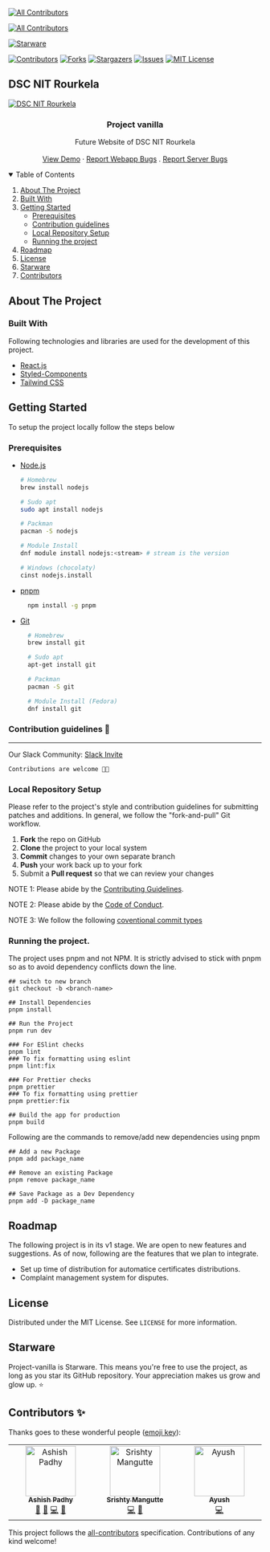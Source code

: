 <!-- ALL-CONTRIBUTORS-BADGE:START - Do not remove or modify this section -->
[![All Contributors](https://img.shields.io/badge/all_contributors-3-orange.svg?style=flat-square)](#contributors-)
<!-- ALL-CONTRIBUTORS-BADGE:END -->

[![All Contributors](https://img.shields.io/badge/all_contributors-4-orange.svg?style=flat-square)](#contributors-)

<!-- ALL-CONTRIBUTORS-BADGE:END -->

[![Starware](https://img.shields.io/badge/Starware-⭐-black?labelColor=f9b00d)](https://github.com/zepfietje/starware)

<!-- PROJECT SHIELDS -->

[![Contributors][contributors-shield]][contributors-url]
[![Forks][forks-shield]][forks-url]
[![Stargazers][stars-shield]][stars-url]
[![Issues][issues-shield]][issues-url]
[![MIT License][license-shield]][license-url]

## DSC NIT Rourkela

[![DSC NIT Rourkela][dsc-nitrourkela]](https://dscnitrourkela.org)

  <h3 align="center">Project vanilla</h3>

  <p align="center">
    Future Website of DSC NIT Rourkela
    <br />
    <br />
    <a href="https://www.google.com">View Demo</a>
    ·
    <a href="https://github.com/dscnitrourkela/project-vanilla/issues">Report Webapp Bugs</a>
    .
    <a href="https://github.com/dscnitrourkela/project-vanilla/issues">Report Server Bugs</a>
  </p>
</p>

<!-- TABLE OF CONTENTS -->
<details open="open">
  <summary>Table of Contents</summary>
  <ol>
    <li>
      <a href="#about-the-project">About The Project</a>
      <ul>
      </ul>
        <li><a href="#built-with">Built With</a></li>
        <!-- <li><a href="#configuration">Configuration</a></li> -->
    </li>
    <li>
      <a href="#getting-started">Getting Started</a>
      <ul>
        <li><a href="#prerequisites">Prerequisites</a></li>
        <li><a href="#contribution-guidelines-">Contribution guidelines</a></li>
        <li><a href="#local-repository-setup">Local Repository Setup</a></li>
        <li><a href="#running-the-project">Running the project</a></li>
      </ul>
    </li>
    <li><a href="#roadmap">Roadmap</a></li>
    <li><a href="#license">License</a></li>
    <li><a href="#starware">Starware</a></li>
    <li><a href="#contributors">Contributors</a></li>
  </ol>
</details>

## About The Project

### Built With

Following technologies and libraries are used for the development of this
project.

- [React.js](https://react.dev/)
- [Styled-Components](https://styled-components.com/)
- [Tailwind CSS](https://tailwindcss.com/)

<!-- GETTING STARTED -->

## Getting Started

To setup the project locally follow the steps below

### Prerequisites

- [Node.js](https://nodejs.org/en/download/)

  ```sh
  # Homebrew
  brew install nodejs

  # Sudo apt
  sudo apt install nodejs

  # Packman
  pacman -S nodejs

  # Module Install
  dnf module install nodejs:<stream> # stream is the version

  # Windows (chocolaty)
  cinst nodejs.install

  ```

- [pnpm](https://classic.pnpmpkg.com/en/docs/install/)

  ```sh
    npm install -g pnpm
  ```

- [Git](https://git-scm.com/downloads)

  ```sh
    # Homebrew
    brew install git

    # Sudo apt
    apt-get install git

    # Packman
    pacman -S git

    # Module Install (Fedora)
    dnf install git

  ```

### Contribution guidelines 🎃

---

Our Slack Community: [Slack Invite](http://bit.ly/NITRDevs) <br>

`Contributions are welcome 🎉🎉`

### Local Repository Setup

Please refer to the project's style and contribution guidelines for submitting patches and additions. In general, we follow the "fork-and-pull" Git workflow.

1.  **Fork** the repo on GitHub
2.  **Clone** the project to your local system
3.  **Commit** changes to your own separate branch
4.  **Push** your work back up to your fork
5.  Submit a **Pull request** so that we can review your changes

NOTE 1: Please abide by the [Contributing Guidelines](https://github.com/dscnitrourkela/project-vanilla/blob/main/CONTRIBUTING.md).

NOTE 2: Please abide by the [Code of Conduct](https://github.com/dscnitrourkela/project-vanilla/blob/main/CODE_OF_CONDUCT.md).

NOTE 3: We follow the following [coventional commit types](https://github.com/pvdlg/conventional-commit-types)

### Running the project.

The project uses pnpm and not NPM. It is strictly advised to stick with pnpm so as to avoid dependency conflicts down the line.

```
## switch to new branch
git checkout -b <branch-name>

## Install Dependencies
pnpm install

## Run the Project
pnpm run dev

### For ESlint checks
pnpm lint
### To fix formatting using eslint
pnpm lint:fix

### For Prettier checks
pnpm prettier
### To fix formatting using prettier
pnpm prettier:fix

## Build the app for production
pnpm build

```

Following are the commands to remove/add new dependencies using pnpm

```
## Add a new Package
pnpm add package_name

## Remove an existing Package
pnpm remove package_name

## Save Package as a Dev Dependency
pnpm add -D package_name
```

## Roadmap

The following project is in its v1 stage. We are open to new features and suggestions. As of now, following are the features that we plan to integrate.

- Set up time of distribution for automatice certificates distributions.
- Complaint management system for disputes.

## License

Distributed under the MIT License. See `LICENSE` for more information.

## Starware

Project-vanilla is Starware.
This means you're free to use the project, as long as you star its GitHub repository.
Your appreciation makes us grow and glow up. ⭐

## Contributors ✨

Thanks goes to these wonderful people ([emoji key](https://allcontributors.org/docs/en/emoji-key)):

<!-- ALL-CONTRIBUTORS-LIST:START - Do not remove or modify this section -->
<!-- prettier-ignore-start -->
<!-- markdownlint-disable -->
<table>
  <tbody>
    <tr>
      <td align="center" valign="top" width="14.28%"><a href="http://ashishpadhy.live"><img src="https://avatars.githubusercontent.com/u/100484401?v=4?s=100" width="100px;" alt="Ashish Padhy"/><br /><sub><b>Ashish Padhy</b></sub></a><br /><a href="#maintenance-Shurtu-gal" title="Maintenance">🚧</a> <a href="https://github.com/dscnitrourkela/project-vanilla/pulls?q=is%3Apr+reviewed-by%3AShurtu-gal" title="Reviewed Pull Requests">👀</a> <a href="https://github.com/dscnitrourkela/project-vanilla/commits?author=Shurtu-gal" title="Code">💻</a> <a href="#ideas-Shurtu-gal" title="Ideas, Planning, & Feedback">🤔</a></td>
      <td align="center" valign="top" width="14.28%"><a href="https://linktr.ee/m_srishty"><img src="https://avatars.githubusercontent.com/u/68679980?v=4?s=100" width="100px;" alt="Srishty Mangutte"/><br /><sub><b>Srishty Mangutte</b></sub></a><br /><a href="https://github.com/dscnitrourkela/project-vanilla/commits?author=Srish-ty" title="Code">💻</a> <a href="#ideas-Srish-ty" title="Ideas, Planning, & Feedback">🤔</a></td>
      <td align="center" valign="top" width="14.28%"><a href="https://ayussh.vercel.app/"><img src="https://avatars.githubusercontent.com/u/135319056?v=4?s=100" width="100px;" alt="Ayush"/><br /><sub><b>Ayush</b></sub></a><br /><a href="https://github.com/dscnitrourkela/project-vanilla/commits?author=ayussh-2" title="Code">💻</a></td>
    </tr>
  </tbody>
</table>

<!-- markdownlint-restore -->
<!-- prettier-ignore-end -->

<!-- ALL-CONTRIBUTORS-LIST:END -->

This project follows the [all-contributors](https://github.com/all-contributors/all-contributors) specification. Contributions of any kind welcome!

<!-- MARKDOWN LINKS & IMAGES -->
<!-- https://www.markdownguide.org/basic-syntax/#reference-style-links -->

[contributors-shield]: https://img.shields.io/github/contributors/dscnitrourkela/project-vanilla?style=for-the-badge
[contributors-url]: https://github.com/dscnitrourkela/project-vanilla/graphs/contributors
[forks-shield]: https://img.shields.io/github/forks/dscnitrourkela/project-vanilla?style=for-the-badge
[forks-url]: https://github.com/dscnitrourkela/project-vanilla/network/members
[stars-shield]: https://img.shields.io/github/stars/dscnitrourkela/project-vanilla?style=for-the-badge
[stars-url]: https://github.com/dscnitrourkela/project-vanilla/stargazers
[issues-shield]: https://img.shields.io/github/issues/dscnitrourkela/project-vanilla?style=for-the-badge
[issues-url]: https://github.com/dscnitrourkela/project-vanilla/issues
[license-shield]: https://img.shields.io/github/license/dscnitrourkela/project-vanilla?style=for-the-badge
[license-url]: https://github.com/dscnitrourkela/project-vanilla/blob/main/LICENSE
[dsc-nitrourkela]: images/RepoCover.png
